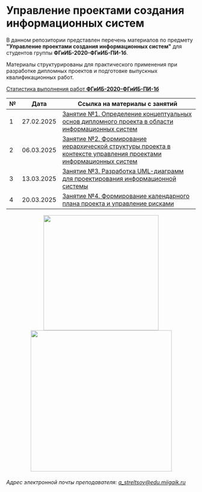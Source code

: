 # Управление проектами создания информационных систем

В данном репозитории представлен перечень материалов по предмету **"Управление проектами создания информационных систем"** для студентов группы **ФГиИБ-2020-ФГиИБ-ПИ-1б**.

Материалы структурированы для практического применения при разработке дипломных проектов и подготовке выпускных квалификационных работ.


[Статистика выполнения работ **ФГиИБ-2020-ФГиИБ-ПИ-1б**](https://docs.google.com/spreadsheets/d/1qBpsYWvl8fqvgz_q6rkKpieOft9jWfLP23xNwgXzmXQ/edit?gid=1031183195#gid=1031183195)


| №   | Дата       | Ссылка на материалы с занятий                     | 
|-----|------------|--------------------------------------|
| 1   | 27.02.2025 | [Занятие №1. Определение концептуальных основ дипломного проекта в области информационных систем](https://u.to/ePElIg)      | 
| 2   | 06.03.2025 | [Занятие №2. Формирование иерархической структуры проекта в контексте управления проектами информационных систем](https://u.to/lvElIg)      | 
| 3   | 13.03.2025 | [Занятие №3. Разработка UML-диаграмм для проектирования информационной системы](https://u.to/NvElIg)      |
| 4   | 20.03.2025 | [Занятие №4. Формирование календарного плана проекта и управление рисками](https://u.to/k6EtIg)      |





<div id="header" align="center">
  <img src="https://media0.giphy.com/media/v1.Y2lkPTc5MGI3NjExazBpb2hkMGZlNm54cWlsN3Y4d2Fjc3o5d2VmeWllazBwMXpsbDZkNyZlcD12MV9pbnRlcm5hbF9naWZfYnlfaWQmY3Q9Zw/6DZ8k92zhbw5XGg5EL/giphy.gif" width="306"/>
  <img src="https://media1.giphy.com/media/v1.Y2lkPTc5MGI3NjExeWI1ajJjamJua2ZkYzd2ZW5vM3lwZWoyZHpocnJkejd0cnpsZXFrbSZlcD12MV9pbnRlcm5hbF9naWZfYnlfaWQmY3Q9Zw/kGs93tRMsf2d6GCVRJ/giphy.gif" width="375"/>
</div>

###### Адрес электронной почты преподавателя: a_streltsov@edu.miigaik.ru
